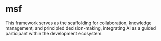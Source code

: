 # msf
This framework serves as the scaffolding for collaboration, knowledge management, and principled decision-making, integrating AI as a guided participant within the development ecosystem.
